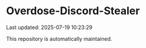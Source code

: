# Overdose-Discord-Stealer

Last updated: 2025-07-19 10:23:29

This repository is automatically maintained.
